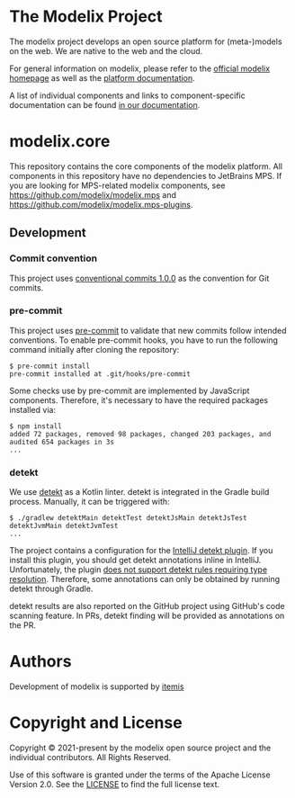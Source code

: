 # The Modelix Project

The modelix project develops an open source platform for (meta-)models on the web. We are native to the web and the cloud.

For general information on modelix, please refer to the [official modelix homepage](https://modelix.org) as well as the [platform documentation](https://docs.modelix.org).

A list of individual components and links to component-specific documentation can be found [in our documentation](https://docs.modelix.org/modelix/main/reference/components-table.html).

# modelix.core

This repository contains the core components of the modelix platform.
All components in this repository have no dependencies to JetBrains MPS.
If you are looking for MPS-related modelix components,
see https://github.com/modelix/modelix.mps and https://github.com/modelix/modelix.mps-plugins.

## Development

### Commit convention

This project uses [conventional commits 1.0.0](https://www.conventionalcommits.org/en/v1.0.0/) as the convention for Git commits.

### pre-commit

This project uses [pre-commit](https://pre-commit.com/) to validate that new commits follow intended conventions.
To enable pre-commit hooks, you have to run the following command initially after cloning the repository:

```console
$ pre-commit install
pre-commit installed at .git/hooks/pre-commit
```

Some checks use by pre-commit are implemented by JavaScript components.
Therefore, it's necessary to have the required packages installed via:

```console
$ npm install
added 72 packages, removed 98 packages, changed 203 packages, and audited 654 packages in 3s
...
```

### detekt

We use [detekt](https://detekt.dev/) as a Kotlin linter.
detekt is integrated in the Gradle build process.
Manually, it can be triggered with:

```console
$ ./gradlew detektMain detektTest detektJsMain detektJsTest detektJvmMain detektJvmTest
...
```

The project contains a configuration for the [IntelliJ detekt plugin](https://plugins.jetbrains.com/plugin/10761-detekt).
If you install this plugin, you should get detekt annotations inline in IntelliJ.
Unfortunately, the plugin [does not support detekt rules requiring type resolution](https://github.com/detekt/detekt-intellij-plugin/issues/499).
Therefore, some annotations can only be obtained by running detekt through Gradle.

detekt results are also reported on the GitHub project using GitHub's code scanning feature.
In PRs, detekt finding will be provided as annotations on the PR.

# Authors

Development of modelix is supported by [itemis](https://itemis.com)

# Copyright and License

Copyright © 2021-present by the modelix open source project and the individual contributors. All Rights Reserved.

Use of this software is granted under the terms of the Apache License Version 2.0.
See the [LICENSE](LICENSE) to find the full license text.
